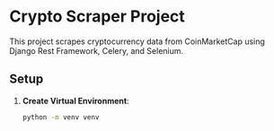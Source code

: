 # Crypto Scraper Project

This project scrapes cryptocurrency data from CoinMarketCap using Django Rest Framework, Celery, and Selenium.

## Setup

1. **Create Virtual Environment**:

   ```bash
   python -m venv venv